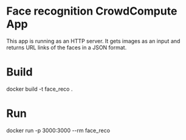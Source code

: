 # Face recognition CrowdCompute App

This app is running as an HTTP server. 
It gets images as an input and returns URL links of the faces in a JSON format.

# Build

docker build -t face_reco .

# Run

docker run -p 3000:3000 --rm face_reco